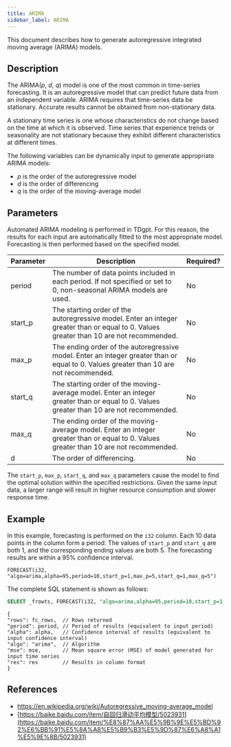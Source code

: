 ```yaml
---
title: ARIMA
sidebar_label: ARIMA
---
```


This document describes how to generate autoregressive integrated moving average (ARIMA) models.

##  Description

The ARIMA(*p*, *d*, *q*) model is one of the most common in time-series forecasting. It is an autoregressive model that can predict future data from an independent variable. ARIMA requires that time-series data be stationary. Accurate results cannot be obtained from non-stationary data.

A stationary time series is one whose characteristics do not change based on the time at which it is observed. Time series that experience trends or seasonality are not stationary because they exhibit different characteristics at different times.

The following variables can be dynamically input to generate appropriate ARIMA models:

- *p* is the order of the autoregressive model
- *d* is the order of differencing
- *q* is the order of the moving-average model

## Parameters

Automated ARIMA modeling is performed in TDgpt. For this reason, the results for each input are automatically fitted to the most appropriate model. Forecasting is then performed based on the specified model.

|Parameter|Description|Required?|
|---|---|-----|
|period|The number of data points included in each period. If not specified or set to 0, non-seasonal ARIMA models are used.|No|
|start_p|The starting order of the autoregressive model. Enter an integer greater than or equal to 0. Values greater than 10 are not recommended.|No|
|max_p|The ending order of the autoregressive model. Enter an integer greater than or equal to 0. Values greater than 10 are not recommended.|No|
|start_q|The starting order of the moving-average model. Enter an integer greater than or equal to 0. Values greater than 10 are not recommended.|No|
|max_q|The ending order of the moving-average model. Enter an integer greater than or equal to 0. Values greater than 10 are not recommended.|No|
|d|The order of differencing.|No|

The `start_p`, `max_p`, `start_q`, and `max_q` parameters cause the model to find the optimal solution within the specified restrictions. Given the same input data, a larger range will result in higher resource consumption and slower response time.

## Example

In this example, forecasting is performed on the `i32` column. Each 10 data points in the column form a period. The values of `start_p` and `start_q` are both 1, and the corresponding ending values are both 5. The forecasting results are within a 95% confidence interval.

```
FORECAST(i32, "algo=arima,alpha=95,period=10,start_p=1,max_p=5,start_q=1,max_q=5")
```

The complete SQL statement is shown as follows:

```SQL
SELECT _frowts, FORECAST(i32, "algo=arima,alpha=95,period=10,start_p=1,max_p=5,start_q=1,max_q=5") from foo
```

```json5
{
"rows": fc_rows,  // Rows returned
"period": period, // Period of results (equivalent to input period)
"alpha": alpha,   // Confidence interval of results (equivalent to input confidence interval)
"algo": "arima",  // Algorithm
"mse": mse,       // Mean square error (MSE) of model generated for input time series
"res": res        // Results in column format
}
```

## References

- https://en.wikipedia.org/wiki/Autoregressive_moving-average_model
- [https://baike.baidu.com/item/自回归滑动平均模型/5023931](https://baike.baidu.com/item/%E8%87%AA%E5%9B%9E%E5%BD%92%E6%BB%91%E5%8A%A8%E5%B9%B3%E5%9D%87%E6%A8%A1%E5%9E%8B/5023931)
